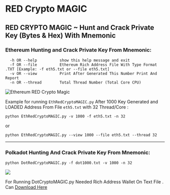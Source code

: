 # RED Crypto MAGIC
## RED CRYPTO MAGIC ~ Hunt and Crack Private Key (Bytes & Hex) With Mnemonic


### Ethereum Hunting and Crack Private Key From Mnemonic:
```
  -h OR --help          show this help message and exit
  -f OR --file          Ethereum Rich Address File With Type Format .TXT [Example: -f eth5.txt or --file eth5.txt]
  -v OR --view          Print After Generated This Number Print And Report
  -n OR --thread        Total Thread Number (Total Core CPU)
```

![Ethereum RED Crypto Magic ](https://raw.githubusercontent.com/Pymmdrza/REDCryptoMAGIC/mainx/EthRedCrypto.png?token=GHSAT0AAAAAABYEDUDPUMK22DVKGNDZGHOWYYMEJYA)

Example for running `EthRedCryptoMAGIC.py` After 1000 Key Generated and LOADED Address From File `eth5.txt` with 32 Thread/Core :

`python EthRedCryptoMAGIC.py -v 1000 -f eth5.txt -n 32`

or

`python EthRedCryptoMAGIC.py --view 1000 --file eth5.txt --thread 32`

---
### Polkadot Hunting And Crack Private Key From Mnemonic:
```
python DotRedCryptoMAGIC.py -f dot1000.txt -v 1000 -n 32
```

![](https://raw.githubusercontent.com/Pymmdrza/REDCryptoMAGIC/mainx/DotRedCrypto.png?token=GHSAT0AAAAAABYEDUDOT32TZTJ2XV2ROHXEYYMEK7A)

For Running DotCryptoMAGIC.py Needed Rich Address Wallet On Text File . Can [Download Here](https://github.com/Pymmdrza/Rich-Address-Wallet/tree/main/DOT 'Rich Address Wallet List Polkadot DOT')
